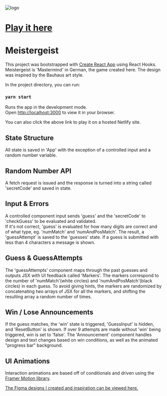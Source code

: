 ![logo](https://raw.githubusercontent.com/jimmybarron/mastermind/2ebf9fb985a09a4bcb84699d1ab7d76a205c1db1/public/logo192.png?token=GHSAT0AAAAAABQZJF2O3MIDXGUAM6CPMNDKYTMUI2A)

# [Play it here](https://meistergeist.netlify.app/)

# Meistergeist

This project was bootstrapped with [Create React App](https://github.com/facebook/create-react-app) using React Hooks. Meistergeist is 'Mastermind' in German, the game created here. The design was inspired by the Bauhaus art style.

In the project directory, you can run:

### `yarn start`

Runs the app in the development mode.\
Open [http://localhost:3000](http://localhost:3000) to view it in your browser.

You can also click the above link to play it on a hosted Netlify site.

## State Structure

All state is saved in 'App' with the exception of a controlled input and a random number variable.

## Random Number API

A fetch request is issued and the response is turned into a string called 'secretCode' and saved in state.

## Input & Errors

A controlled component input sends 'guess' and the 'secretCode' to 'checkGuess' to be evaluated and validated.\
If it's not correct, 'guess' is evaluated for how many digits are correct and of what type, eg. 'numMatch' and 'numAndPosMatch'. The result, a 'guessAttempt' is saved to the 'guesses' state. If a guess is submitted with less than 4 characters a message is shown.

## Guess & GuessAttempts

The 'guessAttempts' component maps through the past guesses and outputs JSX with UI feedback called 'Markers'. The markers correspond to the number of 'numMatch'(white circles) and 'numAndPosMatch'(black circles) in each guess. To avoid giving hints, the markers are randomized by concatenating two arrays of JSX for all the markers, and shifting the resulting array a random number of times.

## Win / Lose Announcements

If the guess matches, the 'win' state is triggered, 'GuessInput' is hidden, and 'ResetButton' is shown. If over 9 attempts are made without 'win' being triggered, win is set to 'false'. The 'Announcement' component handles design and text changes based on win conditions, as well as the animated "progress bar" background.

## UI Animations

Interaction animations are based off of conditionals and driven using the [Framer Motion library](https://github.com/framer/motion).

[The Figma designs I created and inspiration can be viewed here.](https://www.figma.com/file/vq8WrHnOpdjM16KDK1xke0/Meistergeist?node-id=0%3A1)
